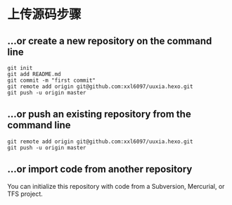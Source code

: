 # 上传源码步骤
## …or create a new repository on the command line
    git init
    git add README.md
    git commit -m "first commit"
    git remote add origin git@github.com:xxl6097/uuxia.hexo.git
    git push -u origin master

## …or push an existing repository from the command line
    git remote add origin git@github.com:xxl6097/uuxia.hexo.git
    git push -u origin master
## …or import code from another repository
You can initialize this repository with code from a Subversion, Mercurial, or TFS project.